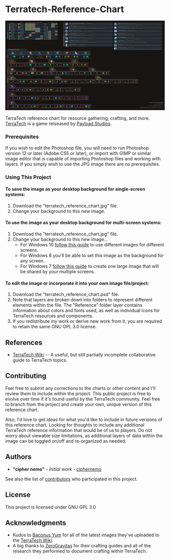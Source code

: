 # Terratech-Reference-Chart

![TT Ref Chart Preview](https://raw.githubusercontent.com/ciphernemo/Terratech-Reference-Chart/master/preview.jpg "TT Ref Chart Preview")

TerraTech reference chart for resource gathering, crafting, and more. [TerraTech](https://terratechgame.com/) is a game relseased by [Payload Studios](https://payloadstudios.com).

### Prerequisites

If you wish to edit the Photoshop file, you will need to run Photoshop version 12 or later (Adobe CS5 or later), or import with GIMP or similar image editor that is capable of importing Photoshop files and working with layers. If you simply wish to use the JPG image there are no prerequisites.

### Using This Project

#### To save the image as your desktop background for single-screen systems:
1. Download the "terratech_reference_chart.jpg" file.
2. Change your background to this new image.
#### To use the image as your desktop background for multi-screen systems:
1. Download the "terratech_reference_chart.jpg" file.
2. Change your background to this new image...
    * For Windows 10 [follow this guide](https://www.pcworld.com/article/2984423/windows/how-to-set-different-wallpapers-for-multiple-monitors-in-windows-10.html) to use different images for different screens.
    * For Windows 8 you'll be able to set this image as the background for any screen.
    * For Windows 7 [follow this guide](https://www.online-tech-tips.com/windows-7/different-background-dual-monitor-windows-7/) to create one large image that will be shared by your multiple screens.
#### To edit the image or incorporate it into your own image file/project:
1. Download the "terratech_reference_chart.psd" file.
2. Note that layers are broken down into folders to represent different elements within the file. The "Reference" folder layer contains information about colors and fonts used, as well as individual icons for TerraTech resources and components.
3. If you redistribute my work or derive new work from it, you are required to retain the same GNU GPL 3.0 license.

## References

* [TerraTech Wiki](https://terratech.gamepedia.com/TerraTech_Wiki) -- A useful, but still partially incomplete collaborative guide to TerraTech topics.

## Contributing

Feel free to submit any corrections to the charts or other content and I'll review them to include within the project. This public project is free to evolve over time if it's found useful by the TerraTech community. Feel free to branch from the project and create your own, unique version of this reference chart.

Also, I'd love to get ideas for what you'd like to include in future versions of this reference chart. Looking for thoughts to include any additional TerraTech reference information that would be of us to players. Do not worry about viewable size limitations, as additional layers of data within the image can be toggled on/off and re-organized as needed.

## Authors

* **"cipher nemo"** - *Initial work* - [ciphernemo](https://github.com/ciphernemo)

See also the list of [contributors](https://github.com/ciphernemo/Complete-Win10-Deploy/contributors) who participated in this project.

## License

This project is licensed under GNU GPL 3.0

## Acknowledgments

* Kudos to [Baconus Yum](https://terratech.gamepedia.com/UserProfile:Baconus_Yum) for all of the latest images they've uploaded to the [TerraTech Wiki](https://terratech.gamepedia.com/TerraTech_Wiki).
* A big thanks to [ZeroGravitas](https://forum.terratechgame.com/index.php?members/zerogravitas.14209/) for their crafting guides and all of the research they performed to document crafting within TerraTech.
